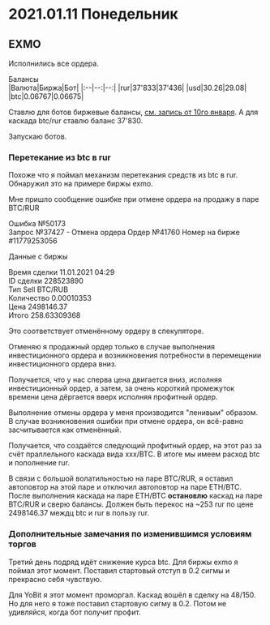 # 2021.01.11 Понедельник
## EXMO
Исполнились все ордера.

Балансы  
|Валюта|Биржа|Бот|
|:--|--:|--:|
|rur|37'833|37'436|
|usd|30.26|29.08|
|btc|0.06767|0.06675|

Ставлю для ботов биржевые балансы, [см. запись от 10го января](2021.01.10.md). А для каскада btc/rur ставлю баланс 37'830.

Запускаю ботов.

### Перетекание из btc в rur
Похоже что я поймал механизм перетекания средств из btc в rur. Обнаружил это на примере биржы exmo.

Мне пришло сообщение ошибке при отмене ордера на продажу в паре BTC/RUR

Ошибка №50173  
Запрос №37427 - Отмена ордера
Ордер №41760 Номер на бирже #11779253056

Данные с биржы

Время сделки 11.01.2021 04:29   
ID сделки 228523890   
Тип Sell BTC/RUB    
Количество 0.00010353   
Цена 2498146.37	  
Итого 258.63309368

Это соответствует отменённому ордеру в спекуляторе.

Отменяю я продажный ордер только в случае выполнения инвестиционного ордера и возникновения потребности в перемещении инвестиционного ордера вниз.

Получается, что у нас сперва цена двигается вниз, исполняя инвестиционный ордер, а затем, за очень короткий промежуток времени цена дёргается вверх исполняя профитный ордер.

Выполнение отмены ордера у меня производится "ленивым" образом. В случае возникновения ошибки при отмене ордера, он всё-равно засчитывается как отменённый.

Получается, что создаётся следующий профитный ордер, на этот раз за счёт праллельного каскада вида xxx/BTC. В итоге мы имеем расход btc и пополнение rur.

В связи с большой волатильностью на паре BTC/RUR, я оставил автоповтор на этой паре и отключил автоповтор на паре ETH/BTC. После выполнения каскада на паре ETH/BTC **остановлю** каскад на паре BTC/RUR и сверю балансы. Должен быть перекос на ~253 rur по цене 2498146.37 междц btc и rur в пользу rur.

### Дополнительные замечания по изменившимся условиям торгов
Третий день подряд идёт снижение курса btc. Для биржы exmo я поймал этот момент. Поставил стартовый отступ в 0.2 сигмы и прекрасно себя чувствую.

Для YoBit я этот момент проморгал. Каскад вошёл в сделку на 48/150. Но для него я тоже поставил стартовую сигму в 0.2. Потом не удивляйся, когда бот получит профит.